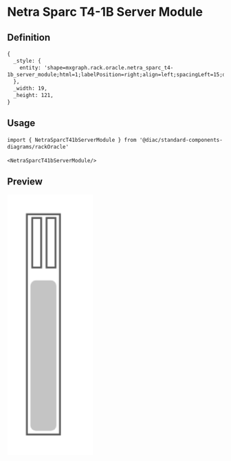 # Netra Sparc T4-1B Server Module

## Definition

```
{
  _style: { 
    entity: 'shape=mxgraph.rack.oracle.netra_sparc_t4-1b_server_module;html=1;labelPosition=right;align=left;spacingLeft=15;dashed=0;shadow=0;fillColor=#ffffff;',
  },
  _width: 19,
  _height: 121,
}
```

## Usage

```
import { NetraSparcT41bServerModule } from '@diac/standard-components-diagrams/rackOracle'

<NetraSparcT41bServerModule/>
```

## Preview

<img src="./netra-sparc-t4-1b-server-module.png" width="200"/>
